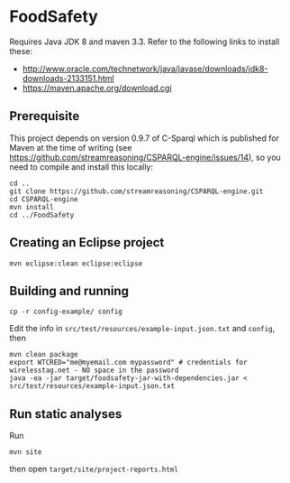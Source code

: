 # FoodSafety

Requires Java JDK 8 and maven 3.3. Refer to the following links to install these:
  * http://www.oracle.com/technetwork/java/javase/downloads/jdk8-downloads-2133151.html
  * https://maven.apache.org/download.cgi

## Prerequisite

This project depends on version 0.9.7 of C-Sparql which is published for Maven at the time of writing (see https://github.com/streamreasoning/CSPARQL-engine/issues/14), so you need to compile and install this locally:

```
cd ..
git clone https://github.com/streamreasoning/CSPARQL-engine.git
cd CSPARQL-engine
mvn install
cd ../FoodSafety
```

## Creating an Eclipse project

```
mvn eclipse:clean eclipse:eclipse
```

## Building and running
```
cp -r config-example/ config
```
Edit the info in ```src/test/resources/example-input.json.txt``` and ```config```, then
```
mvn clean package
export WTCRED="me@myemail.com mypassword" # credentials for wirelesstag.net - NO space in the password
java -ea -jar target/foodsafety-jar-with-dependencies.jar < src/test/resources/example-input.json.txt
```

## Run static analyses

Run
```
mvn site
```
then open ```target/site/project-reports.html```
